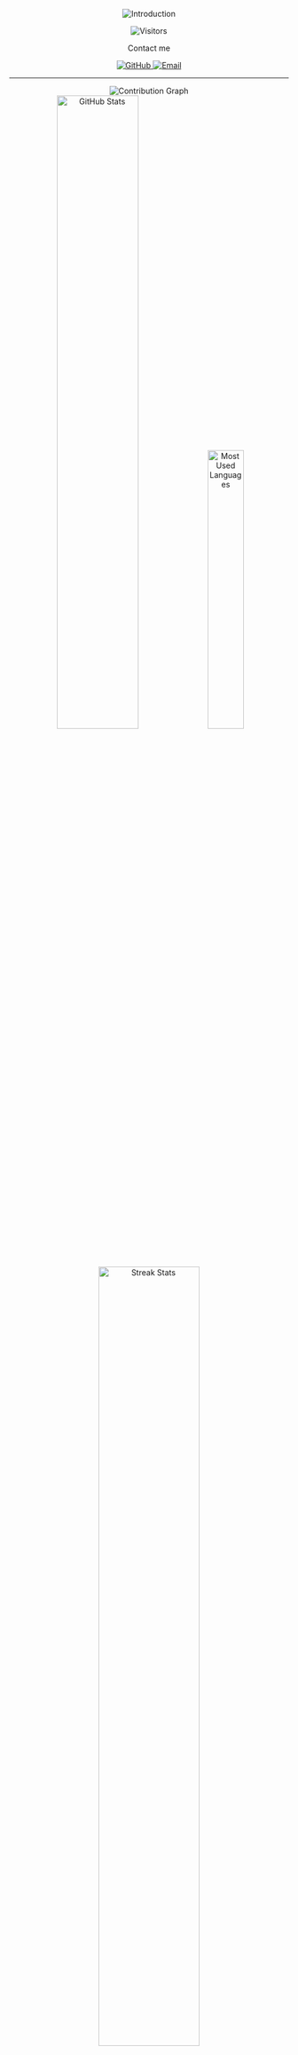 <!-- Introduction -->
<p align="center">
  <img alt="Introduction" src="https://readme-typing-svg.herokuapp.com?font=Fira+Code&weight=900&size=30&duration=3000&pause=1000&color=42F7D7&center=true&vCenter=true&width=435&lines=Hello+%F0%9F%91%8B;Ngô Minh Thuận.;I'm+22+years+old.;Welcome+to+my+GitHub;IUH+(●'◡'●)"/>
</p>

<!-- Visitors Counter -->
<p align="center">
  <img alt="Visitors" src="https://komarev.com/ghpvc/?username=ThanhHiep25&label=Visitors&color=orange&style=for-the-badge"/>
</p>

<!-- Social Media -->
<p align="center">Contact me</p>
<div align="center">
  <a href="https://github.com/ThanhHiep25" target="_blank" rel="noreferrer noopener">
    <img alt="GitHub" src="https://img.shields.io/badge/@NguyenHiep-100000?style=for-the-badge&logo=github&logoColor=white"/>
  </a>
  <a href="https://mail.google.com/mail/u/0/#inbox" target="_blank" rel="noreferrer noopener">
    <img alt="Email" src="https://img.shields.io/badge/@NguyenHiep-100000?style=for-the-badge&logo=gmail&logoColor=red"/>
  </a>
</div>

<hr/>

<!-- GitHub Statistics -->
<div align="center">
  <img alt="Contribution Graph" src="https://github-readme-activity-graph.vercel.app/graph?username=ThanhHiep25&bg_color=2E344000&color=A9A9A9FF&title_color=81A1C1FF&line=81A1C1FF&point=8FBCBBFF&hide_border=true&custom_title=NguyenHiep's%20Contribution%20Graph"/>
  <br/>
  <img width=54.1% alt="GitHub Stats" src="https://github-readme-stats.vercel.app/api?username=ThanhHiep25&show_icons=true&bg_color=2E344000&title_color=81A1C1FF&text_color=A9A9A9FF&icon_color=8FBCCBFF&custom_title=NguyenHiep%27s%20GitHub%20Stats&hide=issues&hide_border=true"/>
  <img width=35.9% alt="Most Used Languages" src="https://github-readme-stats.vercel.app/api/top-langs?username=ThanhHiep25&show_icons=true&layout=compact&bg_color=2E344000&title_color=81A1C1FF&text_color=A9A9A9FF&custom_title=NguyenHiep's%20Most%20Used%20Languages&hide_border=true"/>
  <br/>
  <img width=60% alt="Streak Stats" src="https://github-readme-streak-stats.herokuapp.com?user=ThanhHiep25&theme=ambient-gradient&hide_border=true&date_format=j%2Fn%5B%2FY%5D"/>
</div>

<!---
✨ special ✨ repository.

--->

<h1>Programming language & support tools</h1>

<div align="center">
  <p align="center">
  <a href="https://skillicons.dev">
    <img src="https://skillicons.dev/icons?i=git,js,html,css,wasm,java,nodejs,figma,aws,gcp,react,flutter&perline=3" />
  </a>
</p>
</div>
